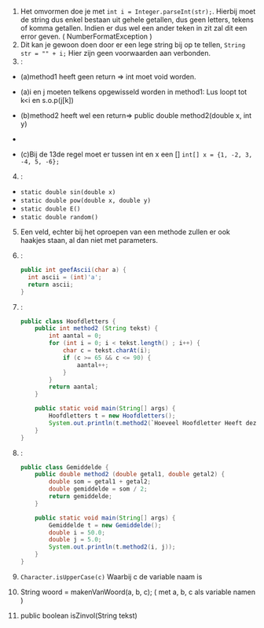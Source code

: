 1. Het omvormen doe je met `int i = Integer.parseInt(str);`.
   Hierbij moet de string dus enkel bestaan uit gehele getallen, dus geen letters, tekens of komma getallen.
   Indien er dus wel een ander teken in zit zal dit een error geven. ( NumberFormatException )
2. Dit kan je gewoon doen door er een lege string bij op te tellen, `String str = "" + i;`
   Hier zijn geen voorwaarden aan verbonden.
3. :
  * (a)method1 heeft geen return => int moet void worden.
  * (a)i en j moeten telkens opgewisseld worden in method1: Lus loopt tot k<i en s.o.p(j[k])

  * (b)method2 heeft wel een return=> public double method2(double x, int y)
  * 
  * (c)Bij de 13de regel moet er tussen int en x een [] `int[] x = {1, -2, 3, -4, 5, -6};`
4. :
  * `static double sin(double x)`
  * `static double pow(double x, double y)`
  * `static double E()` 
  * `static double random()`
5. Een veld, echter bij het oproepen van een methode zullen er ook haakjes staan, al dan niet met parameters.
6. :

	```Java
	public int geefAscii(char a) {
	  int ascii = (int)'a';
	  return ascii;
	}
	```

7. :

	```Java
	public class Hoofdletters {
		public int method2 (String tekst) {
			int aantal = 0;
			for (int i = 0; i < tekst.length() ; i++) {
				char c = tekst.charAt(i);
				if (c >= 65 && c <= 90) {
					aantal++;
				}
			}
			return aantal;
		}

		public static void main(String[] args) {
			Hoofdletters t = new Hoofdletters();
			System.out.println(t.method2(`Hoeveel Hoofdletter Heeft deze Boel`));
		}
	}
	```

8. :

	```Java	
	public class Gemiddelde {
		public double method2 (double getal1, double getal2) {
			double som = getal1 + getal2;
			double gemiddelde = som / 2;
			return gemiddelde;
		}

		public static void main(String[] args) {
			Gemiddelde t = new Gemiddelde();
			double i = 50.0;
			double j = 5.0;
			System.out.println(t.method2(i, j));
		}
	}
	```

9. `Character.isUpperCase(c)` Waarbij c de variable naam is
10. String woord = makenVanWoord(a, b, c); ( met a, b, c als variable namen ) 
11. public boolean isZinvol(String tekst) 
